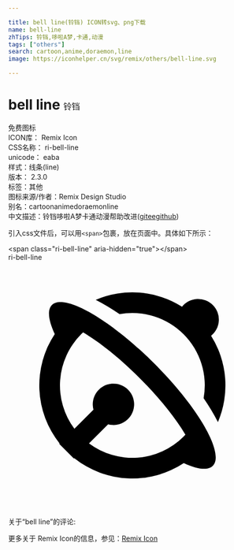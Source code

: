 ```yaml
---

title: bell line(铃铛) ICON转svg、png下载
name: bell-line
zhTips: 铃铛,哆啦A梦,卡通,动漫
tags: ["others"]
search: cartoon,anime,doraemon,line
image: https://iconhelper.cn/svg/remix/others/bell-line.svg

---
```


# bell line  <small style="font-size: 60%;font-weight: 100">铃铛</small>


<div class="detail-page">
<p>
<span><span class="badge-success badge">免费图标</span> </span>
<br/>
<span>
ICON库：
<span class="badge-secondary badge">Remix Icon</span> 
</span>
<br/>
<span>
CSS名称：
<span class="badge-secondary badge">ri-bell-line</span> 
</span>
<br/>
<span>
unicode：
<span class="badge-secondary badge">eaba</span> 
<copy-btn content='eaba' btn-title=""></copy-btn>
<copy-btn :content='String.fromCodePoint(parseInt("eaba", 16))' btn-title="复制U"></copy-btn>
</span><br/><span>样式：<span class="badge-light badge">线条(line)</span></span>
<br/>
<span>
版本：
<span class="badge-secondary badge">2.3.0</span> 
</span><br/><span>标签：<span class="badge-light badge"><router-link to="/tags/others.html">其他</router-link></span></span>
<br/>
<span>图标来源/作者：<span class="badge-light badge">Remix Design Studio</span></span> 
<br/>
<span>别名：<span class="badge-light badge">cartoon</span><span class="badge-light badge">anime</span><span class="badge-light badge">doraemon</span><span class="badge-light badge">line</span></span><br/><span class="zh-detail">中文描述：<span class="badge-primary badge">铃铛</span><span class="badge-primary badge">哆啦A梦</span><span class="badge-primary badge">卡通</span><span class="badge-primary badge">动漫</span><span class="help-link"><span>帮助改进</span>(<a href="https://gitee.com/liuwave/icon-helper/edit/master/json/remix/others/bell-line.json" target="_blank" rel="noopener noreferrer">gitee</a><a href="https://github.com/liuwave/icon-helper/edit/master/json/remix/others/bell-line.json" target="_blank" rel="noopener noreferrer">github</a></span>)</span><br/>
</p>
</div>
<div class="alert alert-dark">
  <i class="ri-bell-line ri-xs"></i>
  <i class="ri-bell-line ri-sm"></i>
  <i class="ri-bell-line ri-lg"></i>
  <i class="ri-bell-line ri-2x"></i>
  <i class="ri-bell-line ri-3x"></i>
  <i class="ri-bell-line ri-5x"></i>
  <i class="ri-bell-line ri-7x"></i>
</div>
<div>
  <p>引入css文件后，可以用<code>&lt;span&gt;</code>包裹，放在页面中。具体如下所示：    
  </p>
  <div class="alert alert-primary" style="font-size: 14px">
    &lt;span class="ri-bell-line" aria-hidden="true"&gt;&lt;/span&gt;
    <copy-btn content='<span class="ri-bell-line" aria-hidden="true"></span>'></copy-btn>
  </div>
  <div class="alert alert-secondary">
    <i class="ri-bell-line"
    style="font-size: 24px"
    aria-hidden="true"></i> ri-bell-line
    <copy-btn content="ri-bell-line" btn-title="复制图标名称"></copy-btn>
  </div>
</div>
<div id="svg" class="svg-wrap">
<svg xmlns="http://www.w3.org/2000/svg" viewBox="0 0 24 24">
    <g>
        <path fill="none" d="M0 0h24v24H0z"/>
        <path fill-rule="nonzero" d="M14.121 9.879c4.296 4.295 6.829 8.728 5.657 9.9-.475.474-1.486.34-2.807-.273a9.008 9.008 0 0 1-10.59-.474l-.038.04-1.414-1.415.038-.04A9.006 9.006 0 0 1 4.495 7.03c-.614-1.322-.748-2.333-.273-2.808 1.128-1.128 5.277 1.177 9.417 5.182l.482.475zm-1.414 1.414C10.823 9.409 8.87 7.842 7.236 6.87l-.186.18a7.002 7.002 0 0 0-.657 9.142l1.846-1.846a2 2 0 1 1 1.416 1.415l-1.848 1.846a7.002 7.002 0 0 0 9.143-.657l.179-.188-.053-.089c-.976-1.615-2.52-3.53-4.369-5.38zm7.071-7.071a2 2 0 0 1-.164 2.976 9.015 9.015 0 0 1 .662 8.345 21.168 21.168 0 0 0-1.386-2.306 6.99 6.99 0 0 0-1.94-6.187 6.992 6.992 0 0 0-6.187-1.94 21.092 21.092 0 0 0-2.306-1.386 9.016 9.016 0 0 1 8.347.663 2 2 0 0 1 2.974-.165z"/>
    </g>
</svg>

</div>
<detail full-name='ri-bell-line'></detail>  
<div>
<p>关于“bell line”的评论:</p>
</div>
<Vssue title="关于“bell line”的评论" ></Vssue>    
<div><p>更多关于  Remix Icon的信息，参见：<a target="_blank" href="https://iconhelper.cn/remix.html">Remix Icon</a>
</p></div>

